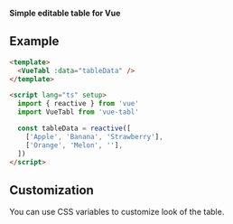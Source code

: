 **Simple editable table for Vue**

## Example

```html
<template>
  <VueTabl :data="tableData" />
</template>

<script lang="ts" setup>
  import { reactive } from 'vue'
  import VueTabl from 'vue-tabl'

  const tableData = reactive([
    ['Apple', 'Banana', 'Strawberry'],
    ['Orange', 'Melon', ''],
  ])
</script>
```

## Customization

You can use CSS variables to customize look of the table.
